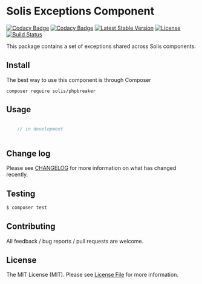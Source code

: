 # Solis Exceptions Component

[![Codacy Badge](https://api.codacy.com/project/badge/Grade/247bb7a28b9b4fc6811b57f6571ae23a)](https://www.codacy.com/app/rafaelbeecker/phpbreaker?utm_source=github.com&utm_medium=referral&utm_content=rafaelbeecker/phpbreaker&utm_campaign=badger)
[![Codacy Badge](https://api.codacy.com/project/badge/Coverage/247bb7a28b9b4fc6811b57f6571ae23a)](https://www.codacy.com/app/rafaelbeecker/phpbreaker?utm_source=github.com&amp;utm_medium=referral&amp;utm_content=rafaelbeecker/phpbreaker&amp;utm_campaign=Badge_Coverage)
[![Latest Stable Version](https://poser.pugx.org/solis/phpbreaker/v/stable)](https://packagist.org/packages/solis/phpbreaker)
[![License](https://poser.pugx.org/solis/phpbreaker/license)](https://packagist.org/packages/solis/phpbreaker)
[![Build Status](https://travis-ci.org/rafaelbeecker/phpbreaker.svg?branch=master)](https://travis-ci.org/rafaelbeecker/phpbreaker)

This package contains a set of exceptions shared across Solis components.

## Install

The best way to use this component is through Composer

```
composer require solis/phpbreaker
```

## Usage

``` php

    // in development
    
```

## Change log

Please see [CHANGELOG](CHANGELOG.md) for more information on what has changed recently.
 
## Testing

```bash
$ composer test
```

## Contributing

All feedback / bug reports / pull requests are welcome.

## License

The MIT License (MIT). Please see [License File](LICENSE.md) for more information.
